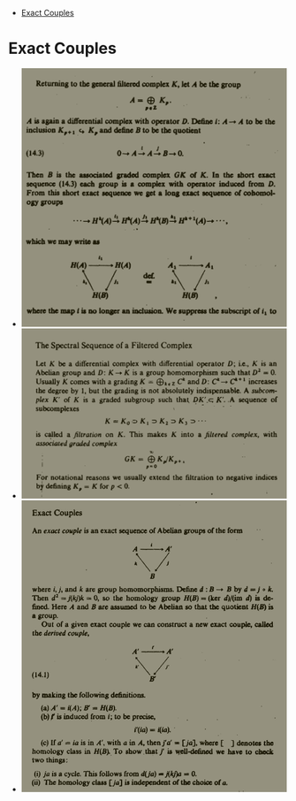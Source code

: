 -   [Exact Couples](#exact-couples)














# Exact Couples

-   ![SmartSelect_20210607-003956_Moon+\_Reader_Pro.jpg](figures/SmartSelect_20210607-003956_Moon+_Reader_Pro.jpg "fig:")
-   ![SmartSelect_20210607-003843_Moon+\_Reader_Pro.jpg](figures/SmartSelect_20210607-003843_Moon+_Reader_Pro.jpg "fig:")
-   ![SmartSelect_20210607-003756_Moon+\_Reader_Pro.jpg](figures/SmartSelect_20210607-003756_Moon+_Reader_Pro.jpg "fig:")
